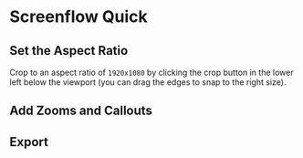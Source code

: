 # Screenflow Quick

## Set the Aspect Ratio

Crop to an aspect ratio of `1920x1080` by clicking the crop button in the lower left below the viewport (you can drag the edges to snap to the right size).

## Add Zooms and Callouts

## Export